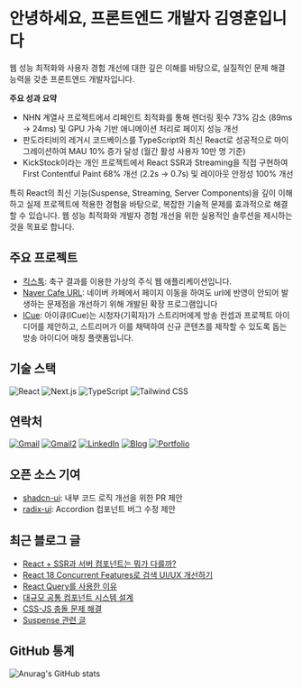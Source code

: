# 안녕하세요, 프론트엔드 개발자 김영훈입니다

웹 성능 최적화와 사용자 경험 개선에 대한 깊은 이해를 바탕으로, 실질적인 문제 해결 능력을 갖춘 프론트엔드 개발자입니다.

**주요 성과 요약**

- NHN 계열사 프로젝트에서 리페인트 최적화를 통해 렌더링 횟수 73% 감소 (89ms → 24ms) 및 GPU 가속 기반 애니메이션 처리로 페이지 성능 개선
- 판도라티비의 레거시 코드베이스를 TypeScript와 최신 React로 성공적으로 마이그레이션하여 MAU 10% 증가 달성 (월간 활성 사용자 10만 명 기준)
- KickStock이라는 개인 프로젝트에서 React SSR과 Streaming을 직접 구현하여 First Contentful Paint 68% 개선 (2.2s → 0.7s) 및 레이아웃 안정성 100% 개선

특히 React의 최신 기능(Suspense, Streaming, Server Components)을 깊이 이해하고 실제 프로젝트에 적용한 경험을 바탕으로, 복잡한 기술적 문제를 효과적으로 해결할 수 있습니다. 웹 성능 최적화와 개발자 경험 개선을 위한 실용적인 솔루션을 제시하는 것을 목표로 합니다.

## 주요 프로젝트

- [킥스톡](https://github.com/joseph0926/kick-stock): 축구 결과를 이용한 가상의 주식 웹 애플리케이션입니다.
- [Naver Cafe URL](https://github.com/joseph0926/naver-cafe-url): 네이버 카페에서 페이지 이동을 하여도 url에 반영이 안되어 발생하는 문제점을 개선하기 위해 개발된 확장 프로그램입니다
- [ICue](https://github.com/joseph0926/i-cue): 아이큐(ICue)는 시청자(기획자)가 스트리머에게 방송 컨셉과 프로젝트 아이디어를 제안하고, 스트리머가 이를 채택하여 신규 콘텐츠를 제작할 수 있도록 돕는 방송 아이디어 매칭 플랫폼입니다.

## 기술 스택

![React](https://img.shields.io/badge/React-61DAFB?style=flat&logo=react&logoColor=white)
![Next.js](https://img.shields.io/badge/Next.js-000000?style=flat&logo=nextdotjs&logoColor=white)
![TypeScript](https://img.shields.io/badge/TypeScript-3178C6?style=flat&logo=typescript&logoColor=white)
![Tailwind CSS](https://img.shields.io/badge/Tailwind%20CSS-38B2AC?style=flat&logo=tailwindcss&logoColor=white)

## 연락처

[![Gmail](https://img.shields.io/badge/Gmail-D14836?style=flat&logo=gmail&logoColor=white)](mailto:rkekqmf0926@gmail.com)
[![Gmail2](https://img.shields.io/badge/Gmail-D14836?style=flat&logo=gmail&logoColor=white)](mailto:joseph0926.dev@gmail.com)
[![LinkedIn](https://img.shields.io/badge/LinkedIn-0A66C2?style=flat&logo=linkedin&logoColor=white)](https://www.linkedin.com/in/joseph0926)
[![Blog](https://img.shields.io/badge/Blog-FF5722?style=flat&logo=blogger&logoColor=white)](https://joseph0926.tistory.com)
[![Portfolio](https://img.shields.io/badge/Portfolio-000000?style=flat&logo=vercel&logoColor=white)](https://joseph0926-portfolio.vercel.app)

## 오픈 소스 기여

- [shadcn-ui](https://github.com/shadcn-ui/ui/pull/4745): 내부 코드 로직 개선을 위한 PR 제안
- [radix-ui](https://github.com/radix-ui/primitives/issues/2832#issuecomment-2327829491): Accordion 컴포넌트 버그 수정 제안

## 최근 블로그 글

- [React + SSR과 서버 컴포넌트는 뭐가 다를까?](https://joseph0926.tistory.com/128) 
- [React 18 Concurrent Features로 검색 UI/UX 개선하기](https://joseph0926-portfolio.vercel.app/blogs/7)
- [React Query를 사용한 이유](https://joseph0926.tistory.com/114)
- [대규모 공통 컴포넌트 시스템 설계](https://joseph0926.tistory.com/117)
- [CSS-JS 충돌 문제 해결](https://joseph0926.tistory.com/116)
- [Suspense 관련 글](https://joseph0926.tistory.com/search/suspense)

## GitHub 통계

![Anurag's GitHub stats](https://github-readme-stats.vercel.app/api?username=joseph0926&show_icons=true&theme=radical)

